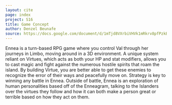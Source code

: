 ```yaml
---
layout: cite
page: index
project: S16
title: Game Concept
author: Denzel Beunafe
source: https://docs.google.com/document/d/1mTjd8VXrbiVHVk1mRkrv8pfPzkBGmDmaNcpvt90ikVs/edit?usp=sharing
---
```

Ennea is a turn-based RPG game where you control Val through her journeys in Limbo, moving around in a 3D environment. A unique system reliant on Virtues, which acts as both your HP and stat modifiers, allows you to cast magic and fight against the numerous hostile spirits that roam the island. By building Virtue, you are better able to get these enemies to recognize the error of their ways and peacefully move on. Strategy is key to winning any battle in Ennea. Outside of battle, Ennea is an exploration of human personalities based off of the Enneagram, talking to the Islanders over the virtues they follow and how it can both make a person great or terrible based on how they act on them.
